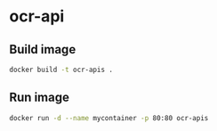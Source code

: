 # ocr-api

## Build image 
```bash
docker build -t ocr-apis .
```

## Run image 
```bash
docker run -d --name mycontainer -p 80:80 ocr-apis
````
